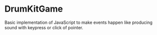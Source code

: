 # DrumKitGame
Basic implementation of JavaScript to make events happen like producing sound with keypress or click of pointer.
